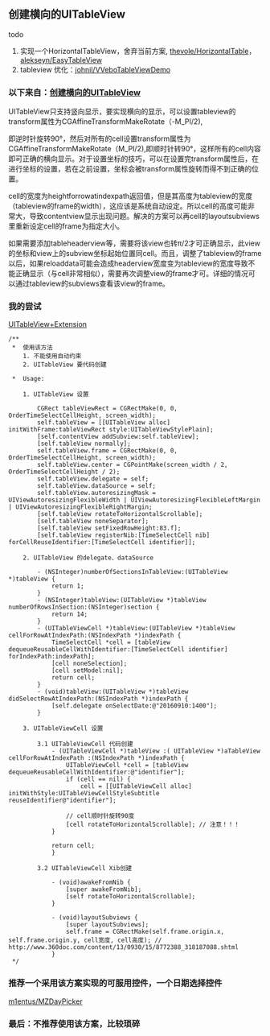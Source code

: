 ## 创建横向的UITableView

todo
1. 实现一个HorizontalTableView，舍弃当前方案, [thevole/HorizontalTable](https://github.com/thevole/HorizontalTable/blob/master/Classes/HorizontalTableView.h)，[alekseyn/EasyTableView](https://github.com/alekseyn/EasyTableView)
2. tableview 优化：[johnil/VVeboTableViewDemo](https://github.com/johnil/VVeboTableViewDemo)

### 以下来自：[创建横向的UITableView](http://blog.csdn.net/sodaslay/article/details/12105873)

UITableView只支持竖向显示，要实现横向的显示，可以设置tableview的transform属性为CGAffineTransformMakeRotate（-M_PI/2),

即逆时针旋转90°，然后对所有的cell设置transform属性为CGAffineTransformMakeRotate（M_PI/2),即顺时针转90°，这样所有的cell内容即可正确的横向显示。对于设置坐标的技巧，可以在设置完transform属性后，在进行坐标的设置，若在之前设置，坐标会被transform属性旋转而得不到正确的位置。

cell的宽度为heightforrowatindexpath返回值，但是其高度为tableview的宽度（tableview的frame的width），这应该是系统自动设定。所以cell的高度可能非常大，导致contentview显示出现问题。解决的方案可以再cell的layoutsubviews里重新设定cell的frame为指定大小。

如果需要添加tableheaderview等，需要将该view也转π/2才可正确显示，此view的坐标和view上的subview坐标起始位置同cell。而且，调整了tableview的frame以后，如果reloaddata可能会造成headerview宽度变为tableview的宽度导致不能正确显示（与cell非常相似），需要再次调整view的frame才可。详细的情况可以通过tableview的subviews查看该view的frame。


### 我的尝试

[UITableView+Extension](https://github.com/BinaryArtists/suite.oc/blob/master/mvc-native/View/TableView/UITableView%2BExtension.h)

```
/**
 *  使用该方法
    1. 不能使用自动约束
    2. UITableView 要代码创建
 
 *  Usage:
 
    1. UITableView 设置
 
        CGRect tableViewRect = CGRectMake(0, 0, OrderTimeSelectCellHeight, screen_width);
        self.tableView = [[UITableView alloc] initWithFrame:tableViewRect style:UITableViewStylePlain];
        [self.contentView addSubview:self.tableView];
        [self.tableView normally];
        self.tableView.frame = CGRectMake(0, 0, OrderTimeSelectCellHeight, screen_width);
        self.tableView.center = CGPointMake(screen_width / 2, OrderTimeSelectCellHeight / 2);
        self.tableView.delegate = self;
        self.tableView.dataSource = self;
        self.tableView.autoresizingMask = UIViewAutoresizingFlexibleWidth | UIViewAutoresizingFlexibleLeftMargin | UIViewAutoresizingFlexibleRightMargin;
        [self.tableView rotateToHorizontalScrollable];
        [self.tableView noneSeparator];
        [self.tableView setFixedRowHeight:83.f];
        [self.tableView registerNib:[TimeSelectCell nib] forCellReuseIdentifier:[TimeSelectCell identifier]];
 
    2. UITableView 的delegate、dataSource
 
        - (NSInteger)numberOfSectionsInTableView:(UITableView *)tableView {
            return 1;
        }
        - (NSInteger)tableView:(UITableView *)tableView numberOfRowsInSection:(NSInteger)section {
            return 14;
        }
        - (UITableViewCell *)tableView:(UITableView *)tableView cellForRowAtIndexPath:(NSIndexPath *)indexPath {
            TimeSelectCell *cell = [tableView dequeueReusableCellWithIdentifier:[TimeSelectCell identifier] forIndexPath:indexPath];
            [cell noneSelection];
            [cell setModel:nil];
            return cell;
        }
        - (void)tableView:(UITableView *)tableView didSelectRowAtIndexPath:(NSIndexPath *)indexPath {
            [self.delegate onSelectDate:@"20160910:1400"];
        }
 
    3. UITableViewCell 设置
 
        3.1 UITableViewCell 代码创建
            - (UITableViewCell *)tableView :( UITableView *)aTableView cellForRowAtIndexPath :(NSIndexPath *)indexPath {
                UITableViewCell *cell = [tableView dequeueReusableCellWithIdentifier:@"identifier"];
                if (cell == nil) {
                    cell = [[UITableViewCell alloc] initWithStyle:UITableViewCellStyleSubtitle reuseIdentifier@"identifier"];
         
                // cell顺时针旋转90度
                [cell rotateToHorizontalScrollable]; // 注意！！！
            }
         
            return cell;
            }
     
        3.2 UITableViewCell Xib创建
     
            - (void)awakeFromNib {
                [super awakeFromNib];
                [self rotateToHorizontalScrollable];
            }
         
            - (void)layoutSubviews {
                [super layoutSubviews];
                self.frame = CGRectMake(self.frame.origin.x, self.frame.origin.y, cell宽度, cell高度); // http://www.360doc.com/content/13/0930/15/8772388_318187088.shtml
            }
 */
```

### 推荐一个采用该方案实现的可服用控件，一个日期选择控件

[m1entus/MZDayPicker](https://github.com/m1entus/MZDayPicker)

### 最后：不推荐使用该方案，比较琐碎